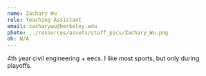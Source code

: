 ```yaml
---
name: Zachary Wu
role: Teaching Assistant
email: zacharywu@berkeley.edu
photo: ../resources/assets/staff_pics/Zachary_Wu.png
oh: N/A 
---
```

4th year civil engineering + eecs. I like most sports, but only during playoffs.
